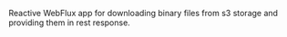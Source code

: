 Reactive WebFlux app for downloading binary files from s3 storage and providing them in rest response.